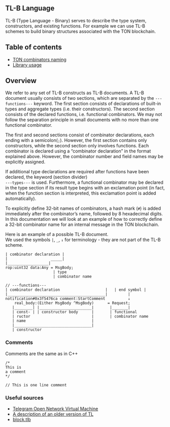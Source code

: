 ## TL-B Language

TL-B (Type Language - Binary) serves to describe the type system, constructors, and existing functions. For example we can use TL-B schemes to build binary structures associated with the TON blockchain.

## Table of contents
- [TON combinators naming](sections/combinators-naming.md)
- [Library usage](sections/library-usage.md)

## Overview

We refer to any set of TL-B constructs as TL-B documents. A TL-B document usually consists of two sections, which are separated by the `---functions---` keyword. The first section consists of declarations of built-in types and aggregate types (i.e. their constructors). The second section consists of the declared functions, i.e. functional combinators. We may not follow the separation principle in small documents with no more than one functional combinator.

The first and second sections consist of combinator declarations, each ending with a semicolon(`;`). However, the first section contains only constructors, while the second section only involves functions. Each combinator is declared using a “combinator declaration” in the format explained above. However, the combinator number and field names may be explicitly assigned.

If additional type declarations are required after functions have been declared, the keyword (section divider)  
`---types---` is used. Furthermore, a functional combinator may be declared in the type section if its result type begins with an exclamation point (in fact, when the function section is interpreted, this exclamation point is added automatically).

To explicitly define 32-bit names of combinators, a hash mark (`#`) is added immediately after the combinator’s name, followed by 8 hexadecimal digits. In this documentation we will look at an example of how to correctly define a 32-bit combinator name for an internal message in the TON blockchain.

Here is an example of a possible TL-B document.    
We used the symbols `|`, `_`, `↓` for terminology - they are not part of the TL-B scheme.
```
| combinator declaration |
|                   _____|
|__________________|
rop:uint32 data:Any = MsgBody;
                     | type
                     | combinator name

// ---functions---
| combinator declaration                    |   | end symbol |
|___________________________________________|         |
notification#0x3f5476ca comment:StartComment          ↓
    real_body:(Either MsgBody ^MsgBody)      = Request;
   |________| |_______________________|       |_______|
   | const- | | constructor body      |       | functional
   | ructor                           |       | combinator name
   | name                             |
   |__________________________________|
   | constructor
```

### Comments

Comments are the same as in C++
```
/* 
This is
a comment 
*/

// This is one line comment
```

### Useful sources

- [Telegram Open Network Virtual Machine](https://newton-blockchain.github.io/docs/tvm.pdf)
- [A description of an older version of TL](https://core.telegram.org/mtproto/TL)
- [block.tlb](https://github.com/newton-blockchain/ton/blob/master/crypto/block/block.tlb)
